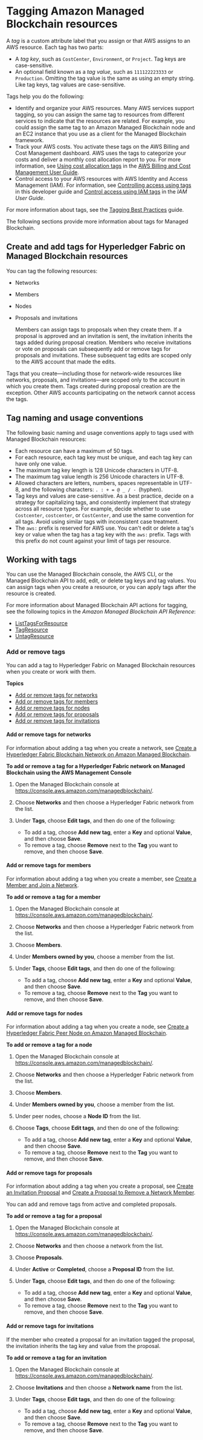 # Tagging Amazon Managed Blockchain resources<a name="tagging"></a>

A *tag* is a custom attribute label that you assign or that AWS assigns to an AWS resource\. Each tag has two parts:
+ A *tag key*, such as `CostCenter`, `Environment`, or `Project`\. Tag keys are case\-sensitive\.
+ An optional field known as a *tag value*, such as `111122223333` or `Production`\. Omitting the tag value is the same as using an empty string\. Like tag keys, tag values are case\-sensitive\.

Tags help you do the following:
+ Identify and organize your AWS resources\. Many AWS services support tagging, so you can assign the same tag to resources from different services to indicate that the resources are related\. For example, you could assign the same tag to an Amazon Managed Blockchain node and an EC2 instance that you use as a client for the Managed Blockchain framework\.
+ Track your AWS costs\. You activate these tags on the AWS Billing and Cost Management dashboard\. AWS uses the tags to categorize your costs and deliver a monthly cost allocation report to you\. For more information, see [Using cost allocation tags](https://docs.aws.amazon.com/awsaccountbilling/latest/aboutv2/cost-alloc-tags.html) in the [AWS Billing and Cost Management User Guide](https://docs.aws.amazon.com/awsaccountbilling/latest/aboutv2/)\.
+ Control access to your AWS resources with AWS Identity and Access Management \(IAM\)\. For information, see [Controlling access using tags](security_iam_id-based-policy-examples.md#security_iam_id-based-policy-examples-tags) in this developer guide and [Control access using IAM tags](https://docs.aws.amazon.com/IAM/latest/UserGuide/access_iam-tags.html) in the *IAM User Guide*\.

For more information about tags, see the [Tagging Best Practices](http://aws.amazon.com/answers/account-management/aws-tagging-strategies/) guide\.

The following sections provide more information about tags for Managed Blockchain\.

## Create and add tags for Hyperledger Fabric on Managed Blockchain resources<a name="create-and-add-tags"></a>

You can tag the following resources:
+ Networks
+ Members
+ Nodes
+ Proposals and invitations

  Members can assign tags to proposals when they create them\. If a proposal is approved and an invitation is sent, the invitation inherits the tags added during proposal creation\. Members who receive invitations or vote on proposals can subsequently add or remove tags for proposals and invitations\. These subsequent tag edits are scoped only to the AWS account that made the edits\.

Tags that you create—including those for network\-wide resources like networks, proposals, and invitations—are scoped only to the account in which you create them\. Tags created during proposal creation are the exception\. Other AWS accounts participating on the network cannot access the tags\.

## Tag naming and usage conventions<a name="tagging-conventions"></a>

The following basic naming and usage conventions apply to tags used with Managed Blockchain resources:
+ Each resource can have a maximum of 50 tags\.
+ For each resource, each tag key must be unique, and each tag key can have only one value\.
+ The maximum tag key length is 128 Unicode characters in UTF\-8\.
+ The maximum tag value length is 256 Unicode characters in UTF\-8\.
+ Allowed characters are letters, numbers, spaces representable in UTF\-8, and the following characters: `. : + = @ _ / - `\(hyphen\)\.
+ Tag keys and values are case\-sensitive\. As a best practice, decide on a strategy for capitalizing tags, and consistently implement that strategy across all resource types\. For example, decide whether to use `Costcenter`, `costcenter`, or `CostCenter`, and use the same convention for all tags\. Avoid using similar tags with inconsistent case treatment\.
+ The `aws:` prefix is reserved for AWS use\. You can't edit or delete a tag's key or value when the tag has a tag key with the `aws:` prefix\. Tags with this prefix do not count against your limit of tags per resource\.

## Working with tags<a name="working-with-tags"></a>

You can use the Managed Blockchain console, the AWS CLI, or the Managed Blockchain API to add, edit, or delete tag keys and tag values\. You can assign tags when you create a resource, or you can apply tags after the resource is created\.

For more information about Managed Blockchain API actions for tagging, see the following topics in the *Amazon Managed Blockchain API Reference*:
+ [ListTagsForResource](https://docs.aws.amazon.com/managed-blockchain/latest/APIReference/API_ListTagsForResource.html)
+ [TagResource](https://docs.aws.amazon.com/managed-blockchain/latest/APIReference/API_TagResource.html)
+ [UntagResource](https://docs.aws.amazon.com/managed-blockchain/latest/APIReference/API_TagResource.html)

### Add or remove tags<a name="add-remove-hyperledger-fabric-tags"></a>

You can add a tag to Hyperledger Fabric on Managed Blockchain resources when you create or work with them\.

**Topics**
+ [Add or remove tags for networks](#tag-networks)
+ [Add or remove tags for members](#tag-members)
+ [Add or remove tags for nodes](#tag-nodes)
+ [Add or remove tags for proposals](#tag-proposals)
+ [Add or remove tags for invitations](#tag-invitations)

#### Add or remove tags for networks<a name="tag-networks"></a>

For information about adding a tag when you create a network, see [Create a Hyperledger Fabric Blockchain Network on Amazon Managed Blockchain](create-network.md)\.

**To add or remove a tag for a Hyperledger Fabric network on Managed Blockchain using the AWS Management Console**

1. Open the Managed Blockchain console at [https://console\.aws\.amazon\.com/managedblockchain/](https://console.aws.amazon.com/managedblockchain/)\.

1. Choose **Networks** and then choose a Hyperledger Fabric network from the list\.

1. Under **Tags**, choose **Edit tags**, and then do one of the following:
   + To add a tag, choose **Add new tag**, enter a **Key** and optional **Value**, and then choose **Save**\. 
   + To remove a tag, choose **Remove** next to the **Tag** you want to remove, and then choose **Save**\.

#### Add or remove tags for members<a name="tag-members"></a>

For information about adding a tag when you create a member, see [Create a Member and Join a Network](managed-blockchain-hyperledger-create-member.md)\.

**To add or remove a tag for a member**

1. Open the Managed Blockchain console at [https://console\.aws\.amazon\.com/managedblockchain/](https://console.aws.amazon.com/managedblockchain/)\.

1. Choose **Networks** and then choose a Hyperledger Fabric network from the list\.

1. Choose **Members**\.

1. Under **Members owned by you**, choose a member from the list\.

1. Under **Tags**, choose **Edit tags**, and then do one of the following:
   + To add a tag, choose **Add new tag**, enter a **Key** and optional **Value**, and then choose **Save**\. 
   + To remove a tag, choose **Remove** next to the **Tag** you want to remove, and then choose **Save**\.

#### Add or remove tags for nodes<a name="tag-nodes"></a>

For information about adding a tag when you create a node, see [Create a Hyperledger Fabric Peer Node on Amazon Managed Blockchain](managed-blockchain-create-peer-node.md)\.

**To add or remove a tag for a node**

1. Open the Managed Blockchain console at [https://console\.aws\.amazon\.com/managedblockchain/](https://console.aws.amazon.com/managedblockchain/)\.

1. Choose **Networks** and then choose a Hyperledger Fabric network from the list\.

1. Choose **Members**\.

1. Under **Members owned by you**, choose a member from the list\.

1. Under peer nodes, choose a **Node ID** from the list\.

1. Choose **Tags**, choose **Edit tags**, and then do one of the following:
   + To add a tag, choose **Add new tag**, enter a **Key** and optional **Value**, and then choose **Save**\. 
   + To remove a tag, choose **Remove** next to the **Tag** you want to remove, and then choose **Save**\.

#### Add or remove tags for proposals<a name="tag-proposals"></a>

For information about adding a tag when you create a proposal, see [Create an Invitation Proposal](managed-blockchain-proposals.md#managed-blockchain-propose-invitation) and [Create a Proposal to Remove a Network Member](managed-blockchain-proposals.md#managed-blockchain-propose-removal)\.

You can add and remove tags from active and completed proposals\.

**To add or remove a tag for a proposal**

1. Open the Managed Blockchain console at [https://console\.aws\.amazon\.com/managedblockchain/](https://console.aws.amazon.com/managedblockchain/)\.

1. Choose **Networks** and then choose a network from the list\.

1. Choose **Proposals**\.

1. Under **Active** or **Completed**, choose a **Proposal ID** from the list\.

1. Under **Tags**, choose **Edit tags**, and then do one of the following:
   + To add a tag, choose **Add new tag**, enter a **Key** and optional **Value**, and then choose **Save**\. 
   + To remove a tag, choose **Remove** next to the **Tag** you want to remove, and then choose **Save**\.

#### Add or remove tags for invitations<a name="tag-invitations"></a>

If the member who created a proposal for an invitation tagged the proposal, the invitation inherits the tag key and value from the proposal\.

**To add or remove a tag for an invitation**

1. Open the Managed Blockchain console at [https://console\.aws\.amazon\.com/managedblockchain/](https://console.aws.amazon.com/managedblockchain/)\.

1. Choose **Invitations** and then choose a **Network name** from the list\.

1. Under **Tags**, choose **Edit tags**, and then do one of the following:
   + To add a tag, choose **Add new tag**, enter a **Key** and optional **Value**, and then choose **Save**\. 
   + To remove a tag, choose **Remove** next to the **Tag** you want to remove, and then choose **Save**\.